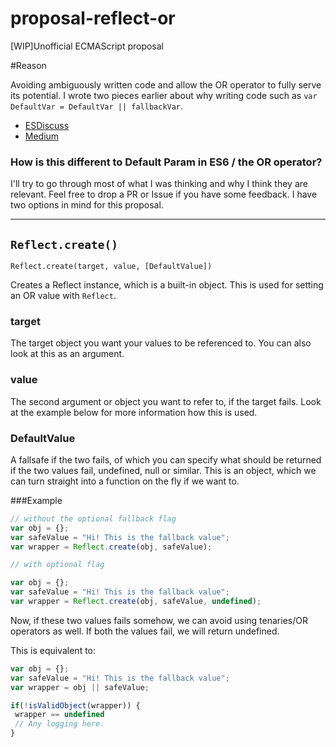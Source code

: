 # proposal-reflect-or
[WIP]Unofficial ECMAScript proposal

#Reason

Avoiding ambiguously written code and allow the OR operator to fully serve its potential. I wrote two pieces earlier about why writing code such as `var DefaultVar = DefaultVar || fallbackVar`. 

- [ESDiscuss](https://esdiscuss.org/topic/new-assignment-operators-not-bit-wise-or)
- [Medium](https://medium.com/@ev1stensberg/iteration-in-javascript-needs-a-tectonic-shift-a74b6554bbd7#.fbksisugx)


### How is this different to Default Param in ES6 / the OR operator?

 I'll try to go through most of what I was thinking and why I think they are relevant. Feel free to drop a PR or Issue if you have some feedback. I have two options in mind for this proposal.
 
***

## `Reflect.create()`

`Reflect.create(target, value, [DefaultValue])`

Creates a Reflect instance, which is a built-in object. This is used for setting an OR value with `Reflect`. 

### target
 The target object you want your values to be referenced to. You can also look at this as an argument. 
 
### value 

The second argument or object you want to refer to, if the target fails. Look at the example below for more information how this is used.

### DefaultValue

A fallsafe if the two fails, of which you can specify what should be returned if the two values fail, undefined, null or similar. This is an object, which we can turn straight into a function on the fly if we want to. 


###Example

```javascript
// without the optional fallback flag
var obj = {};
var safeValue = "Hi! This is the fallback value";
var wrapper = Reflect.create(obj, safeValue);

// with optional flag

var obj = {};
var safeValue = "Hi! This is the fallback value";
var wrapper = Reflect.create(obj, safeValue, undefined);
```

Now, if these two values fails somehow, we can avoid using tenaries/OR operators as well. If both the values fail, we will return undefined. 

This is equivalent to: 

```javascript
var obj = {};
var safeValue = "Hi! This is the fallback value";
var wrapper = obj || safeValue;

if(!isValidObject(wrapper)) {
 wrapper == undefined
 // Any logging here.
}
```

